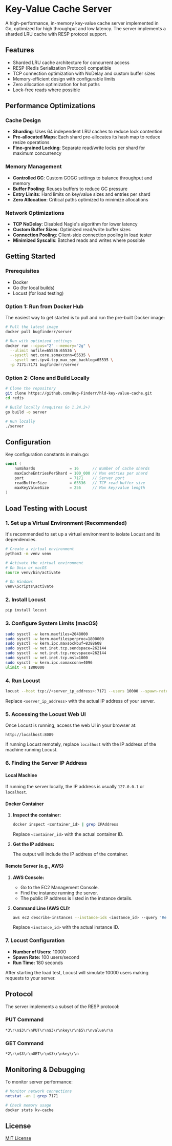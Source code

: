 # Key-Value Cache Server

A high-performance, in-memory key-value cache server implemented in Go, optimized for high throughput and low latency. The server implements a sharded LRU cache with RESP protocol support.

## Features

- Sharded LRU cache architecture for concurrent access
- RESP (Redis Serialization Protocol) compatible
- TCP connection optimization with NoDelay and custom buffer sizes
- Memory-efficient design with configurable limits
- Zero allocation optimization for hot paths
- Lock-free reads where possible

## Performance Optimizations

### Cache Design

- **Sharding**: Uses 64 independent LRU caches to reduce lock contention
- **Pre-allocated Maps**: Each shard pre-allocates its hash map to reduce resize operations
- **Fine-grained Locking**: Separate read/write locks per shard for maximum concurrency

### Memory Management

- **Controlled GC**: Custom GOGC settings to balance throughput and memory
- **Buffer Pooling**: Reuses buffers to reduce GC pressure
- **Entry Limits**: Hard limits on key/value sizes and entries per shard
- **Zero Allocation**: Critical paths optimized to minimize allocations

### Network Optimizations

- **TCP NoDelay**: Disabled Nagle's algorithm for lower latency
- **Custom Buffer Sizes**: Optimized read/write buffer sizes
- **Connection Pooling**: Client-side connection pooling in load tester
- **Minimized Syscalls**: Batched reads and writes where possible

## Getting Started

### Prerequisites

- Docker
- Go (for local builds)
- Locust (for load testing)

### Option 1: Run from Docker Hub

The easiest way to get started is to pull and run the pre-built Docker image:

```bash
# Pull the latest image
docker pull bugfinderr/server

# Run with optimized settings
docker run --cpus="2" --memory="2g" \
  --ulimit nofile=65536:65536 \
  --sysctl net.core.somaxconn=65535 \
  --sysctl net.ipv4.tcp_max_syn_backlog=65535 \
  -p 7171:7171 bugfinderr/server
```

### Option 2: Clone and Build Locally

```bash
# Clone the repository
git clone https://github.com/Bug-Finderr/hld-key-value-cache.git
cd redis

# Build locally (requires Go 1.24.2+)
go build -o server

# Run locally
./server
```

## Configuration

Key configuration constants in main.go:

```go
const (
    numShards               = 16      // Number of cache shards
    maxCacheEntriesPerShard = 100_000 // Max entries per shard
    port                    = 7171    // Server port
    readBufferSize          = 65536   // TCP read buffer size
    maxKeyValueSize         = 256     // Max key/value length
)
```

## Load Testing with Locust

### 1. Set up a Virtual Environment (Recommended)

It's recommended to set up a virtual environment to isolate Locust and its dependencies.

```bash
# Create a virtual environment
python3 -m venv venv

# Activate the virtual environment
# On Unix or macOS
source venv/bin/activate

# On Windows
venv\Scripts\activate
```

### 2. Install Locust

```bash
pip install locust
```

### 3. Configure System Limits (macOS)

```bash
sudo sysctl -w kern.maxfiles=2048000
sudo sysctl -w kern.maxfilesperproc=1800000
sudo sysctl -w kern.ipc.maxsockbuf=8388608
sudo sysctl -w net.inet.tcp.sendspace=262144
sudo sysctl -w net.inet.tcp.recvspace=262144
sudo sysctl -w net.inet.tcp.msl=1000
sudo sysctl -w kern.ipc.somaxconn=4096
ulimit -n 1800000
```

### 4. Run Locust

```bash
locust --host tcp://<server_ip_address>:7171 --users 10000 --spawn-rate 100 --run-time 180s --processes -1
```

Replace `<server_ip_address>` with the actual IP address of your server.

### 5. Accessing the Locust Web UI

Once Locust is running, access the web UI in your browser at:

```
http://localhost:8089
```

If running Locust remotely, replace `localhost` with the IP address of the machine running Locust.

### 6. Finding the Server IP Address

#### Local Machine

If running the server locally, the IP address is usually `127.0.0.1` or `localhost`.

#### Docker Container

1. **Inspect the container:**

    ```bash
    docker inspect <container_id> | grep IPAddress
    ```

    Replace `<container_id>` with the actual container ID.

2. **Get the IP address:**

    The output will include the IP address of the container.

#### Remote Server (e.g., AWS)

1. **AWS Console:**

    - Go to the EC2 Management Console.
    - Find the instance running the server.
    - The public IP address is listed in the instance details.

2. **Command Line (AWS CLI):**

    ```bash
    aws ec2 describe-instances --instance-ids <instance_id> --query 'Reservations[*].Instances[*].PublicIpAddress' --output text
    ```

    Replace `<instance_id>` with the actual instance ID.

### 7. Locust Configuration

- **Number of Users:** 10000
- **Spawn Rate:** 100 users/second
- **Run Time:** 180 seconds

After starting the load test, Locust will simulate 10000 users making requests to your server.

## Protocol

The server implements a subset of the RESP protocol:

### PUT Command

```
*3\r\n$3\r\nPUT\r\n$3\r\nkey\r\n$5\r\nvalue\r\n
```

### GET Command

```
*2\r\n$3\r\nGET\r\n$3\r\nkey\r\n
```

## Monitoring & Debugging

To monitor server performance:

```bash
# Monitor network connections
netstat -an | grep 7171

# Check memory usage
docker stats kv-cache
```

## License

[MIT License](LICENCE)
